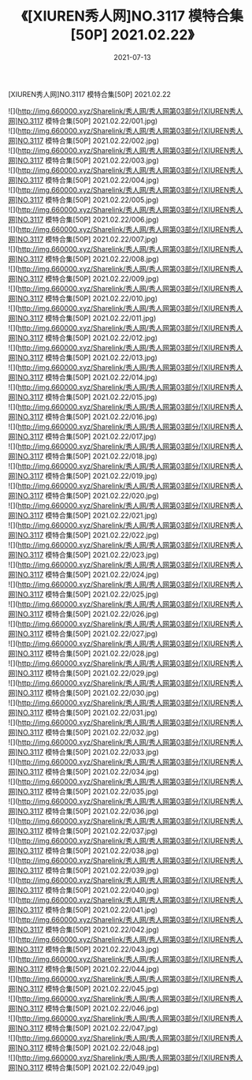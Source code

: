 ﻿---
layout: post
title:  《[XIUREN秀人网]NO.3117 模特合集[50P] 2021.02.22》
date:   2021-07-13
img: http://img.660000.xyz/Sharelink/秀人网/秀人网第03部分/[XIUREN秀人网]NO.3117 模特合集[50P] 2021.02.22/000.jpg
categories: [美女, 清纯, 唯美]
---

[XIUREN秀人网]NO.3117 模特合集[50P] 2021.02.22

  ![](http://img.660000.xyz/Sharelink/秀人网/秀人网第03部分/[XIUREN秀人网]NO.3117 模特合集[50P] 2021.02.22/001.jpg) <br> ![](http://img.660000.xyz/Sharelink/秀人网/秀人网第03部分/[XIUREN秀人网]NO.3117 模特合集[50P] 2021.02.22/002.jpg) <br> ![](http://img.660000.xyz/Sharelink/秀人网/秀人网第03部分/[XIUREN秀人网]NO.3117 模特合集[50P] 2021.02.22/003.jpg) <br> ![](http://img.660000.xyz/Sharelink/秀人网/秀人网第03部分/[XIUREN秀人网]NO.3117 模特合集[50P] 2021.02.22/004.jpg) <br> ![](http://img.660000.xyz/Sharelink/秀人网/秀人网第03部分/[XIUREN秀人网]NO.3117 模特合集[50P] 2021.02.22/005.jpg) <br> ![](http://img.660000.xyz/Sharelink/秀人网/秀人网第03部分/[XIUREN秀人网]NO.3117 模特合集[50P] 2021.02.22/006.jpg) <br> ![](http://img.660000.xyz/Sharelink/秀人网/秀人网第03部分/[XIUREN秀人网]NO.3117 模特合集[50P] 2021.02.22/007.jpg) <br> ![](http://img.660000.xyz/Sharelink/秀人网/秀人网第03部分/[XIUREN秀人网]NO.3117 模特合集[50P] 2021.02.22/008.jpg) <br> ![](http://img.660000.xyz/Sharelink/秀人网/秀人网第03部分/[XIUREN秀人网]NO.3117 模特合集[50P] 2021.02.22/009.jpg) <br> ![](http://img.660000.xyz/Sharelink/秀人网/秀人网第03部分/[XIUREN秀人网]NO.3117 模特合集[50P] 2021.02.22/010.jpg) <br> ![](http://img.660000.xyz/Sharelink/秀人网/秀人网第03部分/[XIUREN秀人网]NO.3117 模特合集[50P] 2021.02.22/011.jpg) <br> ![](http://img.660000.xyz/Sharelink/秀人网/秀人网第03部分/[XIUREN秀人网]NO.3117 模特合集[50P] 2021.02.22/012.jpg) <br> ![](http://img.660000.xyz/Sharelink/秀人网/秀人网第03部分/[XIUREN秀人网]NO.3117 模特合集[50P] 2021.02.22/013.jpg) <br> ![](http://img.660000.xyz/Sharelink/秀人网/秀人网第03部分/[XIUREN秀人网]NO.3117 模特合集[50P] 2021.02.22/014.jpg) <br> ![](http://img.660000.xyz/Sharelink/秀人网/秀人网第03部分/[XIUREN秀人网]NO.3117 模特合集[50P] 2021.02.22/015.jpg) <br> ![](http://img.660000.xyz/Sharelink/秀人网/秀人网第03部分/[XIUREN秀人网]NO.3117 模特合集[50P] 2021.02.22/016.jpg) <br> ![](http://img.660000.xyz/Sharelink/秀人网/秀人网第03部分/[XIUREN秀人网]NO.3117 模特合集[50P] 2021.02.22/017.jpg) <br> ![](http://img.660000.xyz/Sharelink/秀人网/秀人网第03部分/[XIUREN秀人网]NO.3117 模特合集[50P] 2021.02.22/018.jpg) <br> ![](http://img.660000.xyz/Sharelink/秀人网/秀人网第03部分/[XIUREN秀人网]NO.3117 模特合集[50P] 2021.02.22/019.jpg) <br> ![](http://img.660000.xyz/Sharelink/秀人网/秀人网第03部分/[XIUREN秀人网]NO.3117 模特合集[50P] 2021.02.22/020.jpg) <br> ![](http://img.660000.xyz/Sharelink/秀人网/秀人网第03部分/[XIUREN秀人网]NO.3117 模特合集[50P] 2021.02.22/021.jpg) <br> ![](http://img.660000.xyz/Sharelink/秀人网/秀人网第03部分/[XIUREN秀人网]NO.3117 模特合集[50P] 2021.02.22/022.jpg) <br> ![](http://img.660000.xyz/Sharelink/秀人网/秀人网第03部分/[XIUREN秀人网]NO.3117 模特合集[50P] 2021.02.22/023.jpg) <br> ![](http://img.660000.xyz/Sharelink/秀人网/秀人网第03部分/[XIUREN秀人网]NO.3117 模特合集[50P] 2021.02.22/024.jpg) <br> ![](http://img.660000.xyz/Sharelink/秀人网/秀人网第03部分/[XIUREN秀人网]NO.3117 模特合集[50P] 2021.02.22/025.jpg) <br> ![](http://img.660000.xyz/Sharelink/秀人网/秀人网第03部分/[XIUREN秀人网]NO.3117 模特合集[50P] 2021.02.22/026.jpg) <br> ![](http://img.660000.xyz/Sharelink/秀人网/秀人网第03部分/[XIUREN秀人网]NO.3117 模特合集[50P] 2021.02.22/027.jpg) <br> ![](http://img.660000.xyz/Sharelink/秀人网/秀人网第03部分/[XIUREN秀人网]NO.3117 模特合集[50P] 2021.02.22/028.jpg) <br> ![](http://img.660000.xyz/Sharelink/秀人网/秀人网第03部分/[XIUREN秀人网]NO.3117 模特合集[50P] 2021.02.22/029.jpg) <br> ![](http://img.660000.xyz/Sharelink/秀人网/秀人网第03部分/[XIUREN秀人网]NO.3117 模特合集[50P] 2021.02.22/030.jpg) <br> ![](http://img.660000.xyz/Sharelink/秀人网/秀人网第03部分/[XIUREN秀人网]NO.3117 模特合集[50P] 2021.02.22/031.jpg) <br> ![](http://img.660000.xyz/Sharelink/秀人网/秀人网第03部分/[XIUREN秀人网]NO.3117 模特合集[50P] 2021.02.22/032.jpg) <br> ![](http://img.660000.xyz/Sharelink/秀人网/秀人网第03部分/[XIUREN秀人网]NO.3117 模特合集[50P] 2021.02.22/033.jpg) <br> ![](http://img.660000.xyz/Sharelink/秀人网/秀人网第03部分/[XIUREN秀人网]NO.3117 模特合集[50P] 2021.02.22/034.jpg) <br> ![](http://img.660000.xyz/Sharelink/秀人网/秀人网第03部分/[XIUREN秀人网]NO.3117 模特合集[50P] 2021.02.22/035.jpg) <br> ![](http://img.660000.xyz/Sharelink/秀人网/秀人网第03部分/[XIUREN秀人网]NO.3117 模特合集[50P] 2021.02.22/036.jpg) <br> ![](http://img.660000.xyz/Sharelink/秀人网/秀人网第03部分/[XIUREN秀人网]NO.3117 模特合集[50P] 2021.02.22/037.jpg) <br> ![](http://img.660000.xyz/Sharelink/秀人网/秀人网第03部分/[XIUREN秀人网]NO.3117 模特合集[50P] 2021.02.22/038.jpg) <br> ![](http://img.660000.xyz/Sharelink/秀人网/秀人网第03部分/[XIUREN秀人网]NO.3117 模特合集[50P] 2021.02.22/039.jpg) <br> ![](http://img.660000.xyz/Sharelink/秀人网/秀人网第03部分/[XIUREN秀人网]NO.3117 模特合集[50P] 2021.02.22/040.jpg) <br> ![](http://img.660000.xyz/Sharelink/秀人网/秀人网第03部分/[XIUREN秀人网]NO.3117 模特合集[50P] 2021.02.22/041.jpg) <br> ![](http://img.660000.xyz/Sharelink/秀人网/秀人网第03部分/[XIUREN秀人网]NO.3117 模特合集[50P] 2021.02.22/042.jpg) <br> ![](http://img.660000.xyz/Sharelink/秀人网/秀人网第03部分/[XIUREN秀人网]NO.3117 模特合集[50P] 2021.02.22/043.jpg) <br> ![](http://img.660000.xyz/Sharelink/秀人网/秀人网第03部分/[XIUREN秀人网]NO.3117 模特合集[50P] 2021.02.22/044.jpg) <br> ![](http://img.660000.xyz/Sharelink/秀人网/秀人网第03部分/[XIUREN秀人网]NO.3117 模特合集[50P] 2021.02.22/045.jpg) <br> ![](http://img.660000.xyz/Sharelink/秀人网/秀人网第03部分/[XIUREN秀人网]NO.3117 模特合集[50P] 2021.02.22/046.jpg) <br> ![](http://img.660000.xyz/Sharelink/秀人网/秀人网第03部分/[XIUREN秀人网]NO.3117 模特合集[50P] 2021.02.22/047.jpg) <br> ![](http://img.660000.xyz/Sharelink/秀人网/秀人网第03部分/[XIUREN秀人网]NO.3117 模特合集[50P] 2021.02.22/048.jpg) <br> ![](http://img.660000.xyz/Sharelink/秀人网/秀人网第03部分/[XIUREN秀人网]NO.3117 模特合集[50P] 2021.02.22/049.jpg) <br>